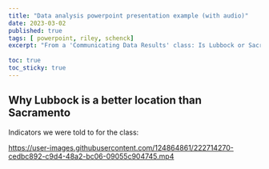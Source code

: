 ```yaml
---
title: "Data analysis powerpoint presentation example (with audio)"
date: 2023-03-02
published: true
tags: [ powerpoint, riley, schenck]
excerpt: "From a 'Communicating Data Results' class: Is Lubbock or Sacramento a better location for a new fast food restaurant?"
  
toc: true
toc_sticky: true
---
```


## Why Lubbock is a better location than Sacramento

Indicators we were told to for the class:



https://user-images.githubusercontent.com/124864861/222714270-cedbc892-c9d4-48a2-bc06-09055c904745.mp4


